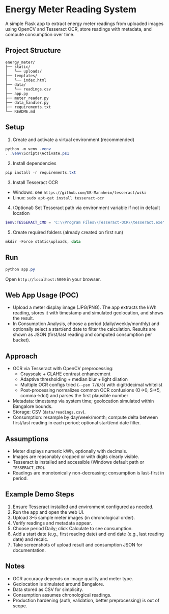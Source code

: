 # Energy Meter Reading System

A simple Flask app to extract energy meter readings from uploaded images using OpenCV and Tesseract OCR, store readings with metadata, and compute consumption over time.

## Project Structure
```
energy_meter/
├── static/
│   └── uploads/
├── templates/
│   └── index.html
├── data/
│   └── readings.csv
├── app.py
├── meter_reader.py
├── data_handler.py
├── requirements.txt
└── README.md
```

## Setup

1) Create and activate a virtual environment (recommended)
```powershell
python -m venv .venv
. .venv\Scripts\Activate.ps1
```

2) Install dependencies
```powershell
pip install -r requirements.txt
```

3) Install Tesseract OCR
- Windows: see `https://github.com/UB-Mannheim/tesseract/wiki`
- Linux: `sudo apt-get install tesseract-ocr`

4) (Optional) Set Tesseract path via environment variable if not in default location
```powershell
$env:TESSERACT_CMD = 'C:\\Program Files\\Tesseract-OCR\\tesseract.exe'
```

5) Create required folders (already created on first run)
```powershell
mkdir -Force static\uploads, data
```

## Run
```powershell
python app.py
```
Open `http://localhost:5000` in your browser.

## Web App Usage (POC)
- Upload a meter display image (JPG/PNG). The app extracts the kWh reading, stores it with timestamp and simulated geolocation, and shows the result.
- In Consumption Analysis, choose a period (daily/weekly/monthly) and optionally select a start/end date to filter the calculation. Results are shown as JSON (first/last reading and computed consumption per bucket).

## Approach
- OCR via Tesseract with OpenCV preprocessing:
  - Grayscale + CLAHE contrast enhancement
  - Adaptive thresholding + median blur + light dilation
  - Multiple OCR configs tried (`--psm 7/6/8`) with digit/decimal whitelist
  - Post-processing normalizes common OCR confusions (O→0, S→5, comma→dot) and parses the first plausible number
- Metadata: timestamp via system time; geolocation simulated within Bangalore bounds.
- Storage: CSV (`data/readings.csv`).
- Consumption: resample by day/week/month; compute delta between first/last reading in each period; optional start/end date filter.

## Assumptions
- Meter displays numeric kWh, optionally with decimals.
- Images are reasonably cropped or with digits clearly visible.
- Tesseract is installed and accessible (Windows default path or `TESSERACT_CMD`).
- Readings are monotonically non-decreasing; consumption is last-first in period.

## Example Demo Steps
1. Ensure Tesseract installed and environment configured as needed.
2. Run the app and open the web UI.
3. Upload 3–5 sample meter images (in chronological order).
4. Verify readings and metadata appear.
5. Choose period Daily; click Calculate to see consumption.
6. Add a start date (e.g., first reading date) and end date (e.g., last reading date) and recalc.
7. Take screenshots of upload result and consumption JSON for documentation.

## Notes
- OCR accuracy depends on image quality and meter type.
- Geolocation is simulated around Bangalore.
- Data stored as CSV for simplicity.
- Consumption assumes chronological readings.
- Production hardening (auth, validation, better preprocessing) is out of scope.

